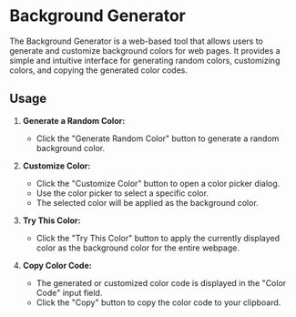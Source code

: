 # Background Generator

The Background Generator is a web-based tool that allows users to generate and customize background colors for web pages. It provides a simple and intuitive interface for generating random colors, customizing colors, and copying the generated color codes.


## Usage

1. **Generate a Random Color:**
   - Click the "Generate Random Color" button to generate a random background color.

2. **Customize Color:**
   - Click the "Customize Color" button to open a color picker dialog.
   - Use the color picker to select a specific color.
   - The selected color will be applied as the background color.
  
3. **Try This Color:**
   - Click the "Try This Color" button to apply the currently displayed color as the background color for the entire webpage.

4. **Copy Color Code:**
   - The generated or customized color code is displayed in the "Color Code" input field.
   - Click the "Copy" button to copy the color code to your clipboard.




